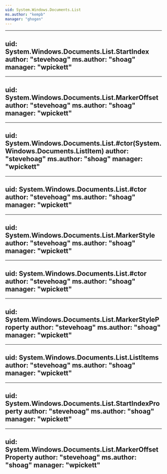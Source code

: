 ```yaml
---
uid: System.Windows.Documents.List
ms.author: "kempb"
manager: "ghogen"
---
```


---
uid: System.Windows.Documents.List.StartIndex
author: "stevehoag"
ms.author: "shoag"
manager: "wpickett"
---

---
uid: System.Windows.Documents.List.MarkerOffset
author: "stevehoag"
ms.author: "shoag"
manager: "wpickett"
---

---
uid: System.Windows.Documents.List.#ctor(System.Windows.Documents.ListItem)
author: "stevehoag"
ms.author: "shoag"
manager: "wpickett"
---

---
uid: System.Windows.Documents.List.#ctor
author: "stevehoag"
ms.author: "shoag"
manager: "wpickett"
---

---
uid: System.Windows.Documents.List.MarkerStyle
author: "stevehoag"
ms.author: "shoag"
manager: "wpickett"
---

---
uid: System.Windows.Documents.List.#ctor
author: "stevehoag"
ms.author: "shoag"
manager: "wpickett"
---

---
uid: System.Windows.Documents.List.MarkerStyleProperty
author: "stevehoag"
ms.author: "shoag"
manager: "wpickett"
---

---
uid: System.Windows.Documents.List.ListItems
author: "stevehoag"
ms.author: "shoag"
manager: "wpickett"
---

---
uid: System.Windows.Documents.List.StartIndexProperty
author: "stevehoag"
ms.author: "shoag"
manager: "wpickett"
---

---
uid: System.Windows.Documents.List.MarkerOffsetProperty
author: "stevehoag"
ms.author: "shoag"
manager: "wpickett"
---
